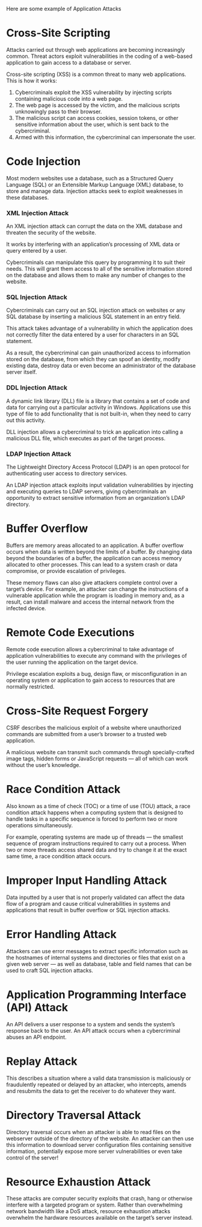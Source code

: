 Here are some example of Application Attacks

# Cross-Site Scripting

Attacks carried out through web applications are becoming increasingly common. Threat actors exploit vulnerabilities in the coding of a web-based application to gain access to a database or server.

Cross-site scripting (XSS) is a common threat to many web applications. This is how it works:

1. Cybercriminals exploit the XSS vulnerability by injecting scripts containing malicious code into a web page.
2. The web page is accessed by the victim, and the malicious scripts unknowingly pass to their browser.
3. The malicious script can access cookies, session tokens, or other sensitive information about the user, which is sent back to the cybercriminal.
4. Armed with this information, the cybercriminal can impersonate the user.

# Code Injection

Most modern websites use a database, such as a Structured Query Language (SQL) or an Extensible Markup Language (XML) database, to store and manage data. Injection attacks seek to exploit weaknesses in these databases.

### XML Injection Attack

An XML injection attack can corrupt the data on the XML database and threaten the security of the website.

It works by interfering with an application’s processing of XML data or query entered by a user.

Cybercriminals can manipulate this query by programming it to suit their needs. This will grant them access to all of the sensitive information stored on the database and allows them to make any number of changes to the website.

### SQL Injection Attack

Cybercriminals can carry out an SQL injection attack on websites or any SQL database by inserting a malicious SQL statement in an entry field.

This attack takes advantage of a vulnerability in which the application does not correctly filter the data entered by a user for characters in an SQL statement.

As a result, the cybercriminal can gain unauthorized access to information stored on the database, from which they can spoof an identity, modify existing data, destroy data or even become an administrator of the database server itself.

### DDL Injection Attack

A dynamic link library (DLL) file is a library that contains a set of code and data for carrying out a particular activity in Windows. Applications use this type of file to add functionality that is not built-in, when they need to carry out this activity.

DLL injection allows a cybercriminal to trick an application into calling a malicious DLL file, which executes as part of the target process.

### LDAP Injection Attack

The Lightweight Directory Access Protocol (LDAP) is an open protocol for authenticating user access to directory services.

An LDAP injection attack exploits input validation vulnerabilities by injecting and executing queries to LDAP servers, giving cybercriminals an opportunity to extract sensitive information from an organization’s LDAP directory.

# Buffer Overflow

Buffers are memory areas allocated to an application. A buffer overflow occurs when data is written beyond the limits of a buffer. By changing data beyond the boundaries of a buffer, the application can access memory allocated to other processes. This can lead to a system crash or data compromise, or provide escalation of privileges.

These memory flaws can also give attackers complete control over a target’s device. For example, an attacker can change the instructions of a vulnerable application while the program is loading in memory and, as a result, can install malware and access the internal network from the infected device.

# Remote Code Executions

Remote code execution allows a cybercriminal to take advantage of application vulnerabilities to execute any command with the privileges of the user running the application on the target device.

Privilege escalation exploits a bug, design flaw, or misconfiguration in an operating system or application to gain access to resources that are normally restricted.

# Cross-Site Request Forgery

CSRF describes the malicious exploit of a website where unauthorized commands are submitted from a user’s browser to a trusted web application.

A malicious website can transmit such commands through specially-crafted image tags, hidden forms or JavaScript requests — all of which can work without the user’s knowledge.

# Race Condition Attack

Also known as a time of check (TOC) or a time of use (TOU) attack, a race condition attack happens when a computing system that is designed to handle tasks in a specific sequence is forced to perform two or more operations simultaneously.

For example, operating systems are made up of threads — the smallest sequence of program instructions required to carry out a process. When two or more threads access shared data and try to change it at the exact same time, a race condition attack occurs.

# Improper Input Handling Attack

Data inputted by a user that is not properly validated can affect the data flow of a program and cause critical vulnerabilities in systems and applications that result in buffer overflow or SQL injection attacks.

# Error Handling Attack

Attackers can use error messages to extract specific information such as the hostnames of internal systems and directories or files that exist on a given web server — as well as database, table and field names that can be used to craft SQL injection attacks.

# Application Programming Interface (API) Attack

An API delivers a user response to a system and sends the system’s response back to the user. An API attack occurs when a cybercriminal abuses an API endpoint.

# Replay Attack

This describes a situation where a valid data transmission is maliciously or fraudulently repeated or delayed by an attacker, who intercepts, amends and resubmits the data to get the receiver to do whatever they want.

# Directory Traversal Attack

Directory traversal occurs when an attacker is able to read files on the webserver outside of the directory of the website. An attacker can then use this information to download server configuration files containing sensitive information, potentially expose more server vulnerabilities or even take control of the server!

# Resource Exhaustion Attack

These attacks are computer security exploits that crash, hang or otherwise interfere with a targeted program or system. Rather than overwhelming network bandwidth like a DoS attack, resource exhaustion attacks overwhelm the hardware resources available on the target’s server instead.